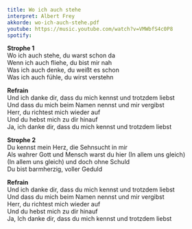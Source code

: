 ```yaml
title: Wo ich auch stehe
interpret: Albert Frey
akkorde: wo-ich-auch-stehe.pdf
youtube: https://music.youtube.com/watch?v=VMWbfS4c0P8
spotify: 
```

**Strophe 1**  
Wo ich auch stehe, du warst schon da  
Wenn ich auch fliehe, du bist mir nah  
Was ich auch denke, du weißt es schon  
Was ich auch fühle, du wirst verstehn

**Refrain**  
Und ich danke dir, dass du mich kennst und trotzdem liebst  
Und dass du mich beim Namen nennst und mir vergibst  
Herr, du richtest mich wieder auf  
Und du hebst mich zu dir hinauf  
Ja, ich danke dir, dass du mich kennst und trotzdem liebst

**Strophe 2**  
Du kennst mein Herz, die Sehnsucht in mir  
Als wahrer Gott und Mensch warst du hier (In allem uns gleich)  
(In allem uns gleich) und doch ohne Schuld  
Du bist barmherzig, voller Geduld

**Refrain**  
Und ich danke dir, dass du mich kennst und trotzdem liebst  
Und dass du mich beim Namen nennst und mir vergibst  
Herr, du richtest mich wieder auf  
Und du hebst mich zu dir hinauf  
Ja, Ich danke dir, dass du mich kennst und trotzdem liebst
